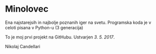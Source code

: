 # Minolovec

Ena najstarejsih in najbolje poznanih iger na svetu.
Programska koda je v celoti pisana v Python-u (3 generacija)

To je moj prvi projekt na GitHubu. Ustvarjen *3. 5. 2017*.

Nikolaj Candellari